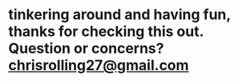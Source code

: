 # tinkering around and having fun, thanks for checking this out. Question or concerns? chrisrolling27@gmail.com
